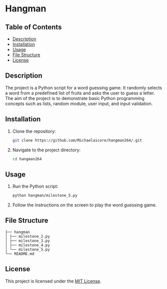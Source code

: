 # Hangman

## Table of Contents
- [Description](#description)
- [Installation](#installation)
- [Usage](#usage)
- [File Structure](#file-structure)
- [License](#license)

## Description
The project is a Python script for a word guessing game. It randomly selects a word from a predefined list of fruits and asks the user to guess a letter. The aim of the project is to demonstrate basic Python programming concepts such as lists, random module, user input, and input validation.

## Installation
1. Clone the repository:
    ```bash
    git clone https://github.com/Michaelaicore/hangman264/.git
    ```
2. Navigate to the project directory:
    ```bash
    cd hangman264
    ```

## Usage
1. Run the Python script:
    ```bash
    python hangman/milestone_5.py
    ```
2. Follow the instructions on the screen to play the word guessing game.

## File Structure
```
├── hangman
│ ├── milestone_2.py
│ ├── milestone_3.py
│ ├── milestone_4.py
│ └── milestone_5.py
└── README.md
```


## License
This project is licensed under the [MIT License](LICENSE).
